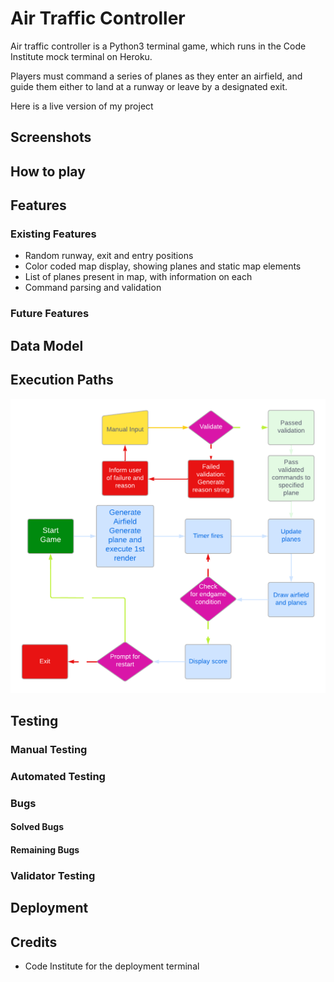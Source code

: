 # Air Traffic Controller

Air traffic controller is a Python3 terminal game, which runs in the Code Institute mock terminal on Heroku.

Players must command a series of planes as they enter an airfield, and guide them either to land at a runway or leave by a designated exit.

Here is a live version of my project

## Screenshots

## How to play

## Features
### Existing Features
- Random runway, exit and entry positions
- Color coded map display, showing planes and static map elements
- List of planes present in map, with information on each
- Command parsing and validation

### Future Features

## Data Model

## Execution Paths
![LucidChart diagram](Flowcharts.png)

## Testing
### Manual Testing
### Automated Testing
### Bugs
#### Solved Bugs
#### Remaining Bugs
### Validator Testing

## Deployment

## Credits
- Code Institute for the deployment terminal